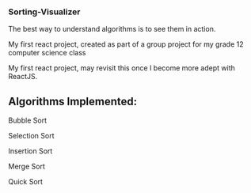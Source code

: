 ### Sorting-Visualizer
The best way to understand algorithms is to see them in action.

My first react project, created as part of a group project for my grade 12 computer science class

My first react project, may revisit this once I become more adept with ReactJS.
## Algorithms Implemented:
Bubble Sort

Selection Sort

Insertion Sort

Merge Sort

Quick Sort
